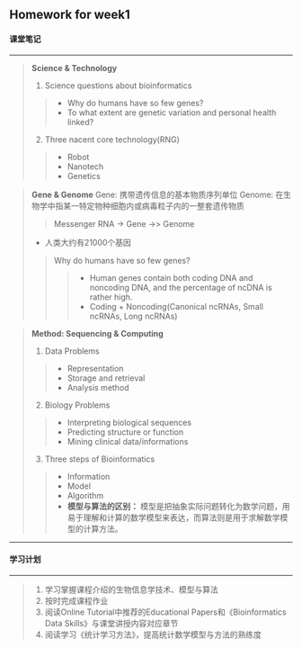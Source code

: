

## Homework for week1
#### 课堂笔记
*****
> **Science & Technology**
> 1. Science questions about bioinformatics
>> + Why do humans have so few genes?
>> + To what extent are genetic variation and personal health linked?
> 2. Three nacent core technology(RNG)
>> + Robot
>> + Nanotech
>> + Genetics

> **Gene & Genome**
> Gene: 携带遗传信息的基本物质序列单位
> Genome: 在生物学中指某一特定物种细胞内或病毒粒子内的一整套遗传物质
>> Messenger RNA -> Gene ->> Genome
> + 人类大约有21000个基因
>> Why do humans have so few genes?
>>> + Human genes contain both coding DNA and noncoding DNA, and the percentage of ncDNA is rather high.
>>> + Coding + Noncoding(Canonical ncRNAs, Small ncRNAs, Long ncRNAs)

> **Method: Sequencing & Computing**
> 1. Data Problems
>> + Representation
>> + Storage and retrieval
>> + Analysis method
> 2. Biology Problems
>> + Interpreting biological sequences
>> + Predicting structure or function
>> + Mining clinical data/informations
> 3. Three steps of Bioinformatics
>> + Information
>> + Model
>> + Algorithm
>> + **模型与算法的区别：**
>> 模型是把抽象实际问题转化为数学问题，用易于理解和计算的数学模型来表达，而算法则是用于求解数学模型的计算方法。

*****

#### 学习计划
*****
> 1. 学习掌握课程介绍的生物信息学技术、模型与算法
> 2. 按时完成课程作业
> 3. 阅读Online Tutorial中推荐的Educational Papers和《Bioinformatics Data Skills》与课堂讲授内容对应章节
> 4. 阅读学习《统计学习方法》，提高统计数学模型与方法的熟练度